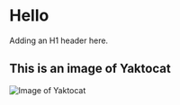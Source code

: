 # Hello
Adding an H1 header here.

## This is an image of Yaktocat
![Image of Yaktocat](https://octodex.github.com/images/yaktocat.png)
